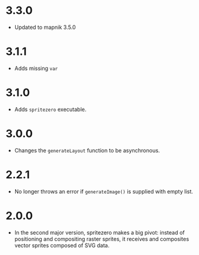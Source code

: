 # 3.3.0

- Updated to mapnik 3.5.0

# 3.1.1

- Adds missing `var`

# 3.1.0

- Adds `spritezero` executable.

# 3.0.0

- Changes the `generateLayout` function to be asynchronous.

# 2.2.1

- No longer throws an error if `generateImage()` is supplied with empty list.

# 2.0.0

- In the second major version, spritezero makes a big pivot: instead of
positioning and compositing raster sprites, it receives and composites vector
sprites composed of SVG data.
